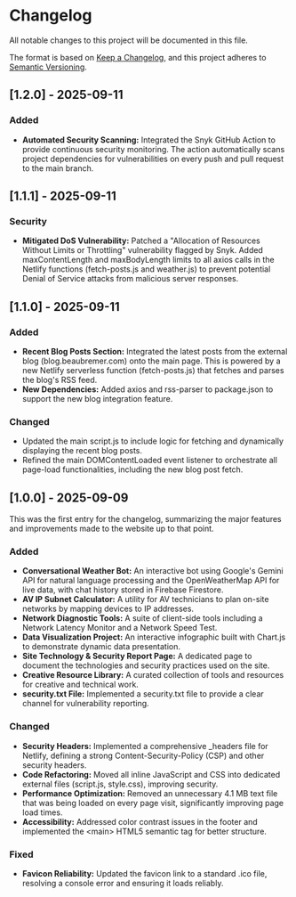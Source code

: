 
# Changelog

All notable changes to this project will be documented in this file.

The format is based on [Keep a Changelog](https://keepachangelog.com/en/1.0.0/), and this project adheres to [Semantic Versioning](https://semver.org/spec/v2.0.0.html).


## [1.2.0] - 2025-09-11


### Added



* **Automated Security Scanning:** Integrated the Snyk GitHub Action to provide continuous security monitoring. The action automatically scans project dependencies for vulnerabilities on every push and pull request to the main branch.


## [1.1.1] - 2025-09-11


### Security



* **Mitigated DoS Vulnerability:** Patched a "Allocation of Resources Without Limits or Throttling" vulnerability flagged by Snyk. Added maxContentLength and maxBodyLength limits to all axios calls in the Netlify functions (fetch-posts.js and weather.js) to prevent potential Denial of Service attacks from malicious server responses.


## [1.1.0] - 2025-09-11


### Added



* **Recent Blog Posts Section:** Integrated the latest posts from the external blog (blog.beaubremer.com) onto the main page. This is powered by a new Netlify serverless function (fetch-posts.js) that fetches and parses the blog's RSS feed.
* **New Dependencies:** Added axios and rss-parser to package.json to support the new blog integration feature.


### Changed



* Updated the main script.js to include logic for fetching and dynamically displaying the recent blog posts.
* Refined the main DOMContentLoaded event listener to orchestrate all page-load functionalities, including the new blog post fetch.


## [1.0.0] - 2025-09-09

This was the first entry for the changelog, summarizing the major features and improvements made to the website up to that point.


### Added



* **Conversational Weather Bot:** An interactive bot using Google's Gemini API for natural language processing and the OpenWeatherMap API for live data, with chat history stored in Firebase Firestore.
* **AV IP Subnet Calculator:** A utility for AV technicians to plan on-site networks by mapping devices to IP addresses.
* **Network Diagnostic Tools:** A suite of client-side tools including a Network Latency Monitor and a Network Speed Test.
* **Data Visualization Project:** An interactive infographic built with Chart.js to demonstrate dynamic data presentation.
* **Site Technology & Security Report Page:** A dedicated page to document the technologies and security practices used on the site.
* **Creative Resource Library:** A curated collection of tools and resources for creative and technical work.
* **security.txt File:** Implemented a security.txt file to provide a clear channel for vulnerability reporting.


### Changed



* **Security Headers:** Implemented a comprehensive _headers file for Netlify, defining a strong Content-Security-Policy (CSP) and other security headers.
* **Code Refactoring:** Moved all inline JavaScript and CSS into dedicated external files (script.js, style.css), improving security.
* **Performance Optimization:** Removed an unnecessary 4.1 MB text file that was being loaded on every page visit, significantly improving page load times.
* **Accessibility:** Addressed color contrast issues in the footer and implemented the &lt;main> HTML5 semantic tag for better structure.


### Fixed



* **Favicon Reliability:** Updated the favicon link to a standard .ico file, resolving a console error and ensuring it loads reliably.